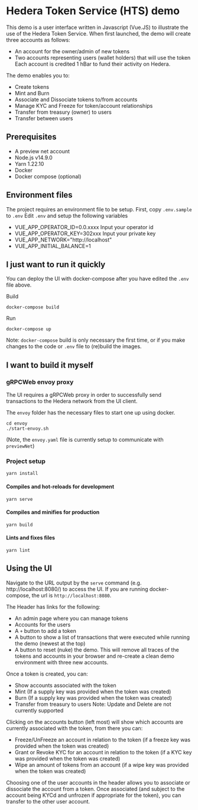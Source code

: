 # Hedera Token Service (HTS) demo

This demo is a user interface written in Javascript (Vue.JS) to illustrate the use of the Hedera Token Service. When first launched, the demo will create three accounts as follows:
* An account for the owner/admin of new tokens
* Two accounts representing users (wallet holders) that will use the token
Each account is credited 1 hBar to fund their activity on Hedera.

The demo enables you to:
* Create tokens
* Mint and Burn
* Associate and Dissociate tokens to/from accounts
* Manage KYC and Freeze for token/account relationships
* Transfer from treasury (owner) to users
* Transfer between users

## Prerequisites

* A preview net account
* Node.js v14.9.0
* Yarn 1.22.10
* Docker 
* Docker compose (optional)

## Environment files

The project requires an environment file to be setup. 
First, copy `.env.sample` to `.env`
Edit `.env` and setup the following variables

* VUE_APP_OPERATOR_ID=0.0.xxxx Input your operator id 
* VUE_APP_OPERATOR_KEY=302xxx Input your private key
* VUE_APP_NETWORK="http://localhost"
* VUE_APP_INITIAL_BALANCE=1

## I just want to run it quickly

You can deploy the UI with docker-compose after you have edited the `.env` file above.

Build
```shell script
docker-compose build
```

Run
```shell script
docker-compose up
```

Note: `docker-compose` build is only necessary the first time, or if you make changes to the code or `.env` file to (re)build the images. 

## I want to build it myself

### gRPCWeb envoy proxy

The UI requires a gRPCWeb proxy in order to successfully send transactions to the Hedera network from the UI client.

The `envoy` folder has the necessary files to start one up using docker.

```shell script
cd envoy
./start-envoy.sh
```

(Note, the `envoy.yaml` file is currently setup to communicate with `previewNet`)

### Project setup
```
yarn install
```

#### Compiles and hot-reloads for development
```
yarn serve
```

#### Compiles and minifies for production
```
yarn build
```

#### Lints and fixes files
```
yarn lint
```

## Using the UI

Navigate to the URL output by the `serve` command (e.g. http://localhost:8080/) to access the UI.
If you are running docker-compose, the url is `http://localhost:8080`.

The Header has links for the following:
* An admin page where you can manage tokens
* Accounts for the users
* A `+` button to add a token
* A button to show a list of transactions that were executed while running the demo (newest at the top)
* A button to reset (nuke) the demo. This will remove all traces of the tokens and accounts in your browser and re-create a clean demo environment with three new accounts.

Once a token is created, you can:
* Show accounts associated with the token
* Mint (If a supply key was provided when the token was created)
* Burn (If a supply key was provided when the token was created) 
* Transfer from treasury to users
Note: Update and Delete are not currently supported

Clicking on the accounts button (left most) will show which accounts are currently associated with the token, from there you can:
* Freeze/UnFreeze an account in relation to the token (if a freeze key was provided when the token was created)
* Grant or Revoke KYC for an account in relation to the token (if a KYC key was provided when the token was created)
* Wipe an amount of tokens from an account (if a wipe key was provided when the token was created)

Choosing one of the user accounts in the header allows you to associate or dissociate the account from a token.
Once associated (and subject to the account being KYCd and unfrozen if appropriate for the token), you can transfer to the other user account.
